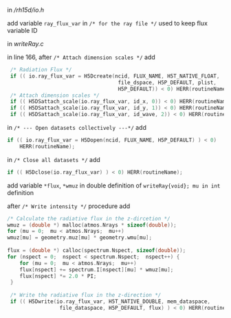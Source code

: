 in */rh15d/io.h*

add variable `ray_flux_var` in `/* for the ray file */`
used to keep flux variable ID

in *writeRay.c*

in line 166, after `/* Attach dimension scales */` add
```c
 /* Radiation Flux */
 if (( io.ray_flux_var = H5Dcreate(ncid, FLUX_NAME, H5T_NATIVE_FLOAT,
                                    file_dspace, H5P_DEFAULT, plist,
                                    H5P_DEFAULT)) < 0) HERR(routineName);
 /* Attach dimension scales */
 if (( H5DSattach_scale(io.ray_flux_var, id_x, 0)) < 0) HERR(routineName);
 if (( H5DSattach_scale(io.ray_flux_var, id_y, 1)) < 0) HERR(routineName);
 if (( H5DSattach_scale(io.ray_flux_var, id_wave, 2)) < 0) HERR(routineName);
 ```

in `/* --- Open datasets collectively ---*/` add 
```c
if (( io.ray_flux_var = H5Dopen(ncid, FLUX_NAME, H5P_DEFAULT) ) < 0)
    HERR(routineName);
```

in `/* Close all datasets */` add
```c
if (( H5Dclose(io.ray_flux_var) ) < 0) HERR(routineName);
```

add variable `*flux`, `*wmuz` in double definition of `writeRay{void}; mu in int` definition

after `/* Write intensity */` procedure add
```c
/* Calculate the radiative flux in the z-dircetion */
wmuz = (double *) malloc(atmos.Nrays * sizeof(double));
for (mu = 0;  mu < atmos.Nrays;  mu++)
wmuz[mu] = geometry.muz[mu] * geometry.wmu[mu];
    
flux = (double *) calloc(spectrum.Nspect, sizeof(double));
for (nspect = 0;  nspect < spectrum.Nspect;  nspect++) {
    for (mu = 0;  mu < atmos.Nrays;  mu++)
    flux[nspect] += spectrum.I[nspect][mu] * wmuz[mu];
    flux[nspect] *= 2.0 * PI;
 }
  
 /* Write the radiative flux in the z-direction */
 if (( H5Dwrite(io.ray_flux_var, H5T_NATIVE_DOUBLE, mem_dataspace,
                 file_dataspace, H5P_DEFAULT, flux) ) < 0) HERR(routineName);
```
